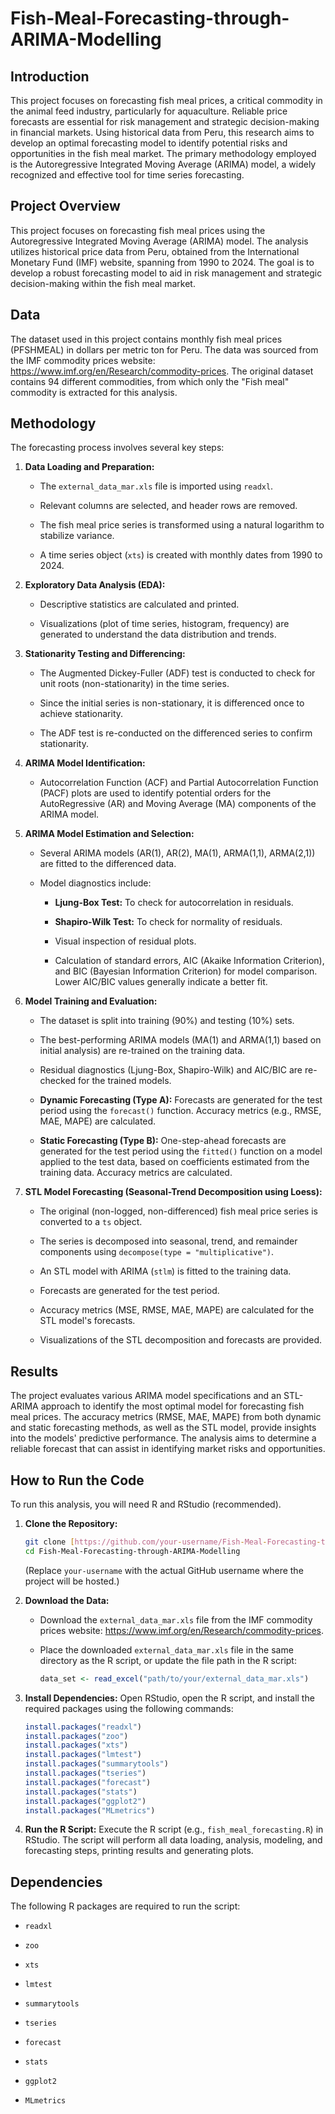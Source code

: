 # Fish-Meal-Forecasting-through-ARIMA-Modelling
## Introduction

This project focuses on forecasting fish meal prices, a critical commodity in the animal feed industry, particularly for aquaculture. Reliable price forecasts are essential for risk management and strategic decision-making in financial markets. Using historical data from Peru, this research aims to develop an optimal forecasting model to identify potential risks and opportunities in the fish meal market. The primary methodology employed is the Autoregressive Integrated Moving Average (ARIMA) model, a widely recognized and effective tool for time series forecasting.

## Project Overview

This project focuses on forecasting fish meal prices using the Autoregressive Integrated Moving Average (ARIMA) model. The analysis utilizes historical price data from Peru, obtained from the International Monetary Fund (IMF) website, spanning from 1990 to 2024. The goal is to develop a robust forecasting model to aid in risk management and strategic decision-making within the fish meal market.

## Data

The dataset used in this project contains monthly fish meal prices (PFSHMEAL) in dollars per metric ton for Peru. The data was sourced from the IMF commodity prices website: <https://www.imf.org/en/Research/commodity-prices>. The original dataset contains 94 different commodities, from which only the "Fish meal" commodity is extracted for this analysis.

## Methodology

The forecasting process involves several key steps:

1.  **Data Loading and Preparation:**

    * The `external_data_mar.xls` file is imported using `readxl`.

    * Relevant columns are selected, and header rows are removed.

    * The fish meal price series is transformed using a natural logarithm to stabilize variance.

    * A time series object (`xts`) is created with monthly dates from 1990 to 2024.

2.  **Exploratory Data Analysis (EDA):**

    * Descriptive statistics are calculated and printed.

    * Visualizations (plot of time series, histogram, frequency) are generated to understand the data distribution and trends.

3.  **Stationarity Testing and Differencing:**

    * The Augmented Dickey-Fuller (ADF) test is conducted to check for unit roots (non-stationarity) in the time series.

    * Since the initial series is non-stationary, it is differenced once to achieve stationarity.

    * The ADF test is re-conducted on the differenced series to confirm stationarity.

4.  **ARIMA Model Identification:**

    * Autocorrelation Function (ACF) and Partial Autocorrelation Function (PACF) plots are used to identify potential orders for the AutoRegressive (AR) and Moving Average (MA) components of the ARIMA model.

5.  **ARIMA Model Estimation and Selection:**

    * Several ARIMA models (AR(1), AR(2), MA(1), ARMA(1,1), ARMA(2,1)) are fitted to the differenced data.

    * Model diagnostics include:

        * **Ljung-Box Test:** To check for autocorrelation in residuals.

        * **Shapiro-Wilk Test:** To check for normality of residuals.

        * Visual inspection of residual plots.

        * Calculation of standard errors, AIC (Akaike Information Criterion), and BIC (Bayesian Information Criterion) for model comparison. Lower AIC/BIC values generally indicate a better fit.

6.  **Model Training and Evaluation:**

    * The dataset is split into training (90%) and testing (10%) sets.

    * The best-performing ARIMA models (MA(1) and ARMA(1,1) based on initial analysis) are re-trained on the training data.

    * Residual diagnostics (Ljung-Box, Shapiro-Wilk) and AIC/BIC are re-checked for the trained models.

    * **Dynamic Forecasting (Type A):** Forecasts are generated for the test period using the `forecast()` function. Accuracy metrics (e.g., RMSE, MAE, MAPE) are calculated.

    * **Static Forecasting (Type B):** One-step-ahead forecasts are generated for the test period using the `fitted()` function on a model applied to the test data, based on coefficients estimated from the training data. Accuracy metrics are calculated.

7.  **STL Model Forecasting (Seasonal-Trend Decomposition using Loess):**

    * The original (non-logged, non-differenced) fish meal price series is converted to a `ts` object.

    * The series is decomposed into seasonal, trend, and remainder components using `decompose(type = "multiplicative")`.

    * An STL model with ARIMA (`stlm`) is fitted to the training data.

    * Forecasts are generated for the test period.

    * Accuracy metrics (MSE, RMSE, MAE, MAPE) are calculated for the STL model's forecasts.

    * Visualizations of the STL decomposition and forecasts are provided.

## Results

The project evaluates various ARIMA model specifications and an STL-ARIMA approach to identify the most optimal model for forecasting fish meal prices. The accuracy metrics (RMSE, MAE, MAPE) from both dynamic and static forecasting methods, as well as the STL model, provide insights into the models' predictive performance. The analysis aims to determine a reliable forecast that can assist in identifying market risks and opportunities.

## How to Run the Code

To run this analysis, you will need R and RStudio (recommended).

1.  **Clone the Repository:**

    ```bash
    git clone [https://github.com/your-username/Fish-Meal-Forecasting-through-ARIMA-Modelling.git](https://github.com/your-username/Fish-Meal-Forecasting-through-ARIMA-Modelling.git)
    cd Fish-Meal-Forecasting-through-ARIMA-Modelling
    ```

    (Replace `your-username` with the actual GitHub username where the project will be hosted.)

2.  **Download the Data:**

    * Download the `external_data_mar.xls` file from the IMF commodity prices website: <https://www.imf.org/en/Research/commodity-prices>.

    * Place the downloaded `external_data_mar.xls` file in the same directory as the R script, or update the file path in the R script:

        ```R
        data_set <- read_excel("path/to/your/external_data_mar.xls")
        ```

3.  **Install Dependencies:**
    Open RStudio, open the R script, and install the required packages using the following commands:

    ```R
    install.packages("readxl")
    install.packages("zoo")
    install.packages("xts")
    install.packages("lmtest")
    install.packages("summarytools")
    install.packages("tseries")
    install.packages("forecast")
    install.packages("stats")
    install.packages("ggplot2")
    install.packages("MLmetrics")
    ```

4.  **Run the R Script:**
    Execute the R script (e.g., `fish_meal_forecasting.R`) in RStudio. The script will perform all data loading, analysis, modeling, and forecasting steps, printing results and generating plots.

## Dependencies

The following R packages are required to run the script:

* `readxl`

* `zoo`

* `xts`

* `lmtest`

* `summarytools`

* `tseries`

* `forecast`

* `stats`

* `ggplot2`

* `MLmetrics`
